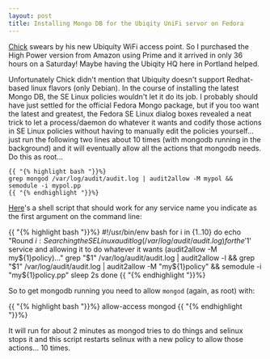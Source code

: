 ```yaml
---
layout: post
title: Installing Mongo DB for the Ubiqity UniFi servor on Fedora
---
```


[Chick](thewells.org) swears by his new Ubiquity WiFi access point. So I purchased the High Power version from Amazon using Prime and it arrived in only 36 hours on a Saturday! Maybe having the Ubiqity HQ here in Portland helped. 

Unfortunately Chick didn't mention that Ubiquity doesn't support Redhat-based linux flavors (only Debian). In the course of installing the latest Mongo DB, the SE Linux policies wouldn't let it do its job. I probably should have just settled for the official Fedora Mongo package, but if you too want the latest and greatest, the Fedora SE Linux dialog boxes revealed a neat trick to let a process/daemon do whatever it wants and codify those actions in SE Linux policies without having to manually edit the policies yourself... just run the following two lines about 10 times (with mongodb running in the background) and it will eventually allow all the actions that mongodb needs. Do this as root...

    {{ "{% highlight bash "}}%}
    grep mongod /var/log/audit/audit.log | audit2allow -M mypol && semodule -i mypol.pp
    {{ "{% endhighlight "}}%}


[Here](/images/allow-access)'s a shell script that should work for any service name you indicate as the first argument on the command line:

{{ "{% highlight bash "}}%}
#!/usr/bin/env bash
for i in {1..10}
do
    echo "Round ${i}: Searching the SE Linux audit log (/var/log/audit/audit.log) for the '$1' service and allowing it to do whatever it wants (audit2allow -M my${1}policy)..."
    grep "$1" /var/log/audit/audit.log | audit2allow -l && grep "$1" /var/log/audit/audit.log | audit2allow -M "my${1}policy" && semodule -i "my${1}policy.pp"
    sleep 2s
done
{{ "{% endhighlight "}}%}


So to get mongodb running you need to allow `mongod` (again, as root) with:

  {{ "{% highlight bash "}}%}
  allow-access mongod
  {{ "{% endhighlight "}}%}

It will run for about 2 minutes as mongod tries to do things and selinux stops it and this script restarts selinux with a new policy to allow those actions... 10 times.
